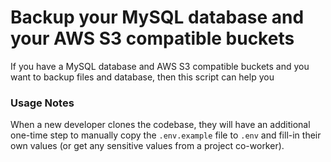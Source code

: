 # Backup your MySQL database and your AWS S3 compatible buckets

If you have a MySQL database and AWS S3 compatible buckets and you want to backup files and database, then this script can help you

### Usage Notes

When a new developer clones the codebase, they will have an additional
one-time step to manually copy the `.env.example` file to `.env` and fill-in
their own values (or get any sensitive values from a project co-worker).
